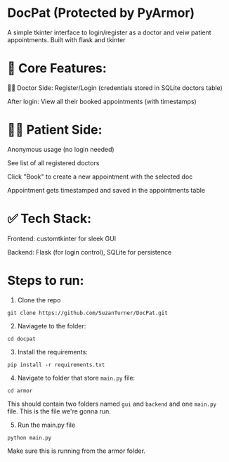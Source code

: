 # DocPat (Protected by PyArmor)
A simple tkinter interface to login/register as a doctor and veiw patient appointments. Built with flask and tkinter

# 📌 Core Features:
👨‍⚕️ Doctor Side:
Register/Login (credentials stored in SQLite doctors table)

After login: View all their booked appointments (with timestamps)

# 🧑‍💼 Patient Side:
Anonymous usage (no login needed)

See list of all registered doctors

Click "Book" to create a new appointment with the selected doc

Appointment gets timestamped and saved in the appointments table

# ✅ Tech Stack:
Frontend: customtkinter for sleek GUI

Backend: Flask (for login control), SQLite for persistence

# Steps to run:
1. Clone the repo
```
git clone https://github.com/SuzanTurner/DocPat.git
```
2. Naviagete to the folder:
```
cd docpat
```

3. Install the requirements:
```
pip install -r requirements.txt
```

4. Navigate to folder that store `main.py` file:
```
cd armor
```
This should contain two folders named `gui` and `backend` and one `main.py` file. This is the file we're gonna run.

5. Run the main.py file
```
python main.py
```

Make sure this is running from the armor folder. 


